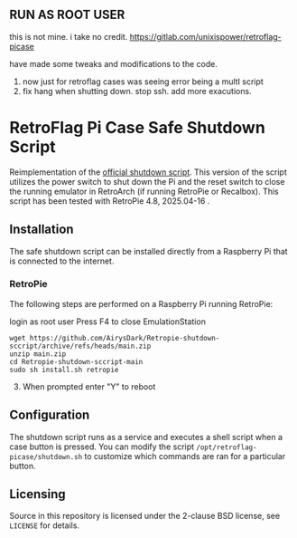 ## RUN AS ROOT USER ##
this is not mine. i take no credit.
https://gitlab.com/unixispower/retroflag-picase

have made some tweaks and modifications to the code.
1. now just for retroflag cases was seeing error being a multI script
2. fix hang when shutting down. stop ssh. add more exacutions.

# RetroFlag Pi Case Safe Shutdown Script
Reimplementation of the [official shutdown script](
https://github.com/RetroFlag/retroflag-picase). This version of the
script utilizes the power switch to shut down the Pi and the reset switch to
close the running emulator in RetroArch (if running RetroPie or Recalbox).
This script has been tested with RetroPie 4.8, 2025.04-16 .


## Installation
The safe shutdown script can be installed directly from a Raspberry Pi that is
connected to the internet.

### RetroPie
The following steps are performed on a Raspberry Pi running RetroPie:

login as root user
Press F4 to close EmulationStation

```shell
wget https://github.com/AirysDark/Retropie-shutdown-sccript/archive/refs/heads/main.zip
unzip main.zip
cd Retropie-shutdown-sccript-main
sudo sh install.sh retropie
```

3. When prompted enter "Y" to reboot


## Configuration
The shutdown script runs as a service and executes a shell script when a case
button is pressed. You can modify the script `/opt/retroflag-picase/shutdown.sh`
to customize which commands are ran for a particular button.


## Licensing
Source in this repository is licensed under the 2-clause BSD license, see
`LICENSE` for details.
